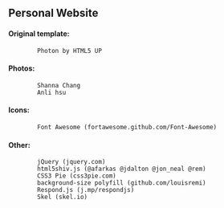 ## Personal Website

####	Original template:
 	     	Photon by HTML5 UP
#### 	Photos:
 			Shanna Chang
 			Anli hsu

####	Icons:
			Font Awesome (fortawesome.github.com/Font-Awesome)

####	Other:
			jQuery (jquery.com)
			html5shiv.js (@afarkas @jdalton @jon_neal @rem)
			CSS3 Pie (css3pie.com)
			background-size polyfill (github.com/louisremi)
			Respond.js (j.mp/respondjs)
			Skel (skel.io)